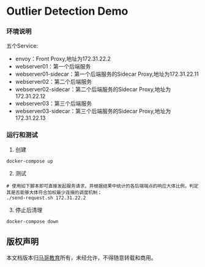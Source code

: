 # Outlier Detection Demo

### 环境说明
五个Service:
- envoy：Front Proxy,地址为172.31.22.2
- webserver01：第一个后端服务
- webserver01-sidecar：第一个后端服务的Sidecar Proxy,地址为172.31.22.11
- webserver02：第二个后端服务
- webserver02-sidecar：第二个后端服务的Sidecar Proxy,地址为172.31.22.12
- webserver03：第三个后端服务
- webserver03-sidecar：第三个后端服务的Sidecar Proxy,地址为172.31.22.13

### 运行和测试
1. 创建
```
docker-compose up
```

2. 测试
```
# 使用如下脚本即可直接发起服务请求，并根据结果中统计的各后端端点的响应大体比例，判定其是否能够大体符合加权最少连接的调度机制；
./send-request.sh 172.31.22.2
```

3. 停止后清理
```
docker-compose down
```

## 版权声明
本文档版本归[马哥教育](www.magedu.com)所有，未经允许，不得随意转载和商用。
